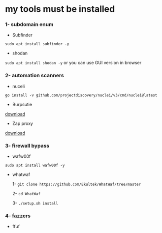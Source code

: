 # my tools must be installed

### 1- subdomain enum
* Subfinder

`sudo apt install subfinder -y`

* shodan 

`sudo apt install shodan -y` or you can use GUI version in browser


### 2- automation scanners
* nuceli 

`go install -v github.com/projectdiscovery/nuclei/v3/cmd/nuclei@latest`

* Burpsutie 

[download](https://portswigger.net/burp/documentation/desktop/getting-started/download-and-install)

* Zap proxy

[download](https://www.zaproxy.org/download/)

### 3- firewall bypass

* wafw00f

`sudo apt install wafw00f -y`

* whatwaf

    1- `git clone https://github.com/Ekultek/WhatWaf/tree/master`
    
    2- `cd WhatWaf`
    
    3- `./setup.sh install`

### 4- fazzers

* ffuf